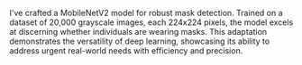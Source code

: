 I've crafted a MobileNetV2 model for robust mask detection. Trained on a dataset of 20,000 grayscale images, each 224x224 pixels, the model excels at discerning whether individuals are wearing masks. This adaptation demonstrates the versatility of deep learning, showcasing its ability to address urgent real-world needs with efficiency and precision.
